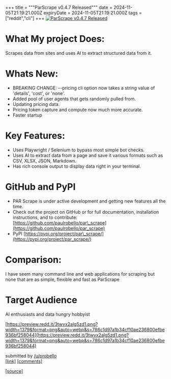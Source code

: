 +++
title = """ParScrape v0.4.7 Released"""
date = 2024-11-05T21:19:21.000Z
expiryDate = 2024-11-05T21:19:21.000Z
tags = ["reddit","cli"]
+++
[![ParScrape v0.4.7 Released](https://external-preview.redd.it/ffXy1fcnN-teI3NWCDEXYCPr_0s58NJDs9mCVmlc5ps.jpg?width=640&crop=smart&auto=webp&s=3354c561b5953b24942eadc36faed0af8dbf0518 "ParScrape v0.4.7 Released")](https://www.reddit.com/r/commandline/comments/1gkhnd8/parscrape_v047_released/)

What My project Does:
=====================

Scrapes data from sites and uses AI to extract structured data from it.

Whats New:
==========

*   BREAKING CHANGE: --pricing cli option now takes a string value of 'details', 'cost', or 'none'.
*   Added pool of user agents that gets randomly pulled from.
*   Updating pricing data.
*   Pricing token capture and compute now much more accurate.
*   Faster startup

Key Features:
=============

*   Uses Playwright / Selenium to bypass most simple bot checks.
*   Uses AI to extract data from a page and save it various formats such as CSV, XLSX, JSON, Markdown.
*   Has rich console output to display data right in your terminal.

GitHub and PyPI
===============

*   PAR Scrape is under active development and getting new features all the time.
*   Check out the project on GitHub or for full documentation, installation instructions, and to contribute: [https://github.com/paulrobello/par\_scrape](https://github.com/paulrobello/par_scrape)
*   PyPI [https://pypi.org/project/par\_scrape/](https://pypi.org/project/par_scrape/)

Comparison:
===========

I have seem many command line and web applications for scraping but none that are as simple, flexible and fast as ParScrape

Target Audience
===============

AI enthusiasts and data hungry hobbyist

[https://preview.redd.it/3twvx2alg5zd1.png?width=1379&format=png&auto=webp&s=786c1d97a1b34cf10ae236800efbe936bf258044](https://preview.redd.it/3twvx2alg5zd1.png?width=1379&format=png&auto=webp&s=786c1d97a1b34cf10ae236800efbe936bf258044)

submitted by [/u/probello](https://www.reddit.com/user/probello)  
[\[link\]](https://www.reddit.com/r/commandline/comments/1gkhnd8/parscrape_v047_released/) [\[comments\]](https://www.reddit.com/r/commandline/comments/1gkhnd8/parscrape_v047_released/)

[[source]](https://www.reddit.com/r/commandline/comments/1gkhnd8/parscrape_v047_released/)
